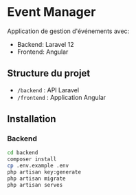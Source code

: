 # Event Manager

Application de gestion d'événements avec:
- Backend: Laravel 12
- Frontend: Angular 

## Structure du projet
- `/backend` : API Laravel
- `/frontend` : Application Angular

## Installation

### Backend
```bash
cd backend
composer install
cp .env.example .env
php artisan key:generate
php artisan migrate
php artisan serves